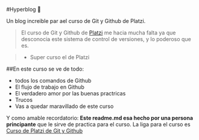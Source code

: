 #Hyperblog 💚

Un blog increible par ael curso de Git y Github de Platzi.

>El curso de Git y Github de [Platzi](http://www.platzi.com "Platzi") me hacia mucha falta ya que desconocia este sistema de control de versiones, y lo poderoso que es.

>- Super curso el de Platzi

##En este curso se ve de todo:
* todos los comandos de Github
* El flujo de trabajo en Github
* El verdadero amor por las buenas practricas
* Trucos
* Vas a quedar maravillado de este curso

Y como amable recordatorio: **Este readme.md  esa hecho por una persona principante**  que le sirve de practica para el curso. La liga para el curso es [Curso de Platzi de Git y Github](https://platzi.com/cursos/git-github/ "Curso de Platzi de Gi y Github")